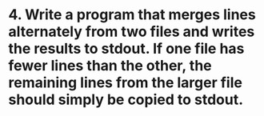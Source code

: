 # 4. Write a program that merges lines alternately from two files and writes the results to stdout. If one file has fewer lines than the other, the remaining lines from the larger file should simply be copied to stdout.